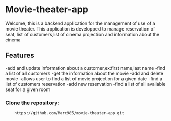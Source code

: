 # Movie-theater-app
Welcome, this is a backend application for the management of  use of a movie theater.
This application is developped to manage reservation of seat,
list of customers,list of cinema projection and information about the cinema

## Features
  -add and update information about a customer,ex:first name,last name
  -find a list of all customers
  -get the information about the movie
  -add and delete movie
  -allows user to find a list of movie projection for a given date
  -find a list of customers reservation
  -add new reservation
  -find a list of all available seat for a given room 

### Clone the repository:
```
    https://github.com/Marc985/movie-theater-app.git
```